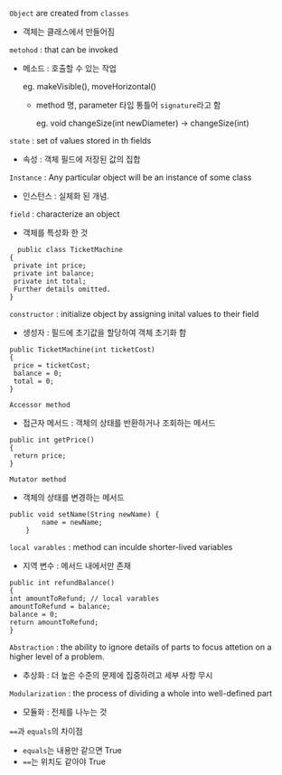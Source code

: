 ```Object``` are created from ```classes```

- 객체는 클래스에서 만들어짐

```metohod``` : that can be invoked

- 메소드 : 호출할 수 있는 작업

  eg. makeVisible(), moveHorizontal()

  - method 명, parameter 타입 통틀어 ```signature```라고 함

    eg. void changeSize(int newDiameter) -> changeSize(int)

    
```state``` : set of values stored in th fields

- 속성 : 객체 필드에 저장된 값의 집합

```Instance``` : Any particular object will be an instance of some class

- 인스턴스 : 실체화 된 개념. 

```field``` : characterize an object

- 객체를 특성화 한 것

```
  public class TicketMachine
{
 private int price;
 private int balance;
 private int total;
 Further details omitted.
}
```

```constructor``` : initialize object by assigning inital values to their field

- 생성자 : 필드에 초기값을 할당하여 객체 초기화 함

```
public TicketMachine(int ticketCost)
{
 price = ticketCost;
 balance = 0;
 total = 0;
}
```

```Accessor method``` 

- 접근자 메서드 : 객체의 상태를 반환하거나 조회하는 메서드

```
public int getPrice()
{
 return price;
}
```


```Mutator method``` 

- 객체의 상태를 변경하는 메서드

```
public void setName(String newName) {
        name = newName;
    }
```

```local varables``` : method can inculde shorter-lived variables

- 지역 변수 : 메서드 내에서만 존재
  
```
public int refundBalance()
{
int amountToRefund; // local varables
amountToRefund = balance; 
balance = 0;
return amountToRefund;
}
```

```Abstraction``` : the ability to ignore details of parts to focus attetion on a higher level of a problem.

- 추상화 : 더 높은 수준의 문제에 집중하려고 세부 사항 무시

```Modularization``` : the process of dividing a whole into well-defined part

- 모듈화 : 전체를 나누는 것

  
```==```과 ```equals```의 차이점

- ```equals```는 내용만 같으면 True
- ```==```는 위치도 같아야 True

  
